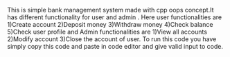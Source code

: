 This is simple bank management system made with cpp oops concept.It has different functionality for user and admin .
Here user functionalities are 1)Create account 2)Deposit money 3)Withdraw money 4)Check balance 5)Check user profile
and Admin functionalities are 1)View all accounts 2)Modify account 3)Close the account of user.
To run this code you have simply copy this code and paste in code editor and give valid input to code.
